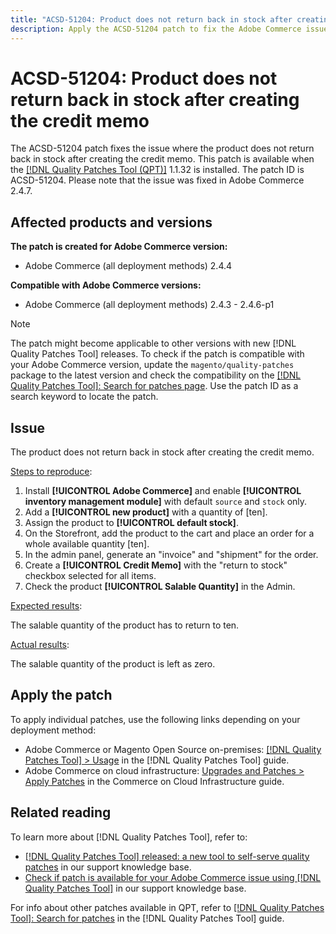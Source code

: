 ```yaml
---
title: "ACSD-51204: Product does not return back in stock after creating the credit memo"
description: Apply the ACSD-51204 patch to fix the Adobe Commerce issue where the product does not return back in stock after creating the credit memo.
---
```

# ACSD-51204: Product does not return back in stock after creating the credit memo

The ACSD-51204 patch fixes the issue where the product does not return back in stock after creating the credit memo. This patch is available when the [[!DNL Quality Patches Tool (QPT)]](/help/announcements/adobe-commerce-announcements/magento-quality-patches-released-new-tool-to-self-serve-quality-patches.md) 1.1.32 is installed. The patch ID is ACSD-51204. Please note that the issue was fixed in Adobe Commerce 2.4.7.

## Affected products and versions

**The patch is created for Adobe Commerce version:**

* Adobe Commerce (all deployment methods) 2.4.4

**Compatible with Adobe Commerce versions:**

* Adobe Commerce (all deployment methods)  2.4.3 - 2.4.6-p1

>[!NOTE]
>
>The patch might become applicable to other versions with new [!DNL Quality Patches Tool] releases. To check if the patch is compatible with your Adobe Commerce version, update the `magento/quality-patches` package to the latest version and check the compatibility on the [[!DNL Quality Patches Tool]: Search for patches page](https://experienceleague.adobe.com/tools/commerce-quality-patches/index.html). Use the patch ID as a search keyword to locate the patch.

## Issue

The product does not return back in stock after creating the credit memo.

<u>Steps to reproduce</u>:

1. Install **[!UICONTROL Adobe Commerce]** and enable **[!UICONTROL inventory management module]** with default `source` and `stock` only.
1. Add a **[!UICONTROL new product]** with a quantity of [ten].
1. Assign the product to **[!UICONTROL default stock]**.
1. On the Storefront, add the product to the cart and place an order for a whole available quantity [ten].
1. In the admin panel, generate an "invoice" and "shipment" for the order.
1. Create a **[!UICONTROL Credit Memo]** with the "return to stock" checkbox selected for all items.
1. Check the product **[!UICONTROL Salable Quantity]** in the Admin.

<u>Expected results</u>:

The salable quantity of the product has to return to ten.

<u>Actual results</u>:

The salable quantity of the product is left as zero.

## Apply the patch

To apply individual patches, use the following links depending on your deployment method:

* Adobe Commerce or Magento Open Source on-premises: [[!DNL Quality Patches Tool] > Usage](https://experienceleague.adobe.com/docs/commerce-operations/tools/quality-patches-tool/usage.html) in the [!DNL Quality Patches Tool] guide.
* Adobe Commerce on cloud infrastructure: [Upgrades and Patches > Apply Patches](https://experienceleague.adobe.com/docs/commerce-cloud-service/user-guide/develop/upgrade/apply-patches.html) in the Commerce on Cloud Infrastructure guide.

## Related reading

To learn more about [!DNL Quality Patches Tool], refer to:

* [[!DNL Quality Patches Tool] released: a new tool to self-serve quality patches](/help/announcements/adobe-commerce-announcements/magento-quality-patches-released-new-tool-to-self-serve-quality-patches.md) in our support knowledge base.
* [Check if patch is available for your Adobe Commerce issue using [!DNL Quality Patches Tool]](/help/support-tools/patches-available-in-qpt-tool/check-patch-for-magento-issue-with-magento-quality-patches.md) in our support knowledge base.

For info about other patches available in QPT, refer to [[!DNL Quality Patches Tool]: Search for patches](https://experienceleague.adobe.com/tools/commerce-quality-patches/index.html) in the [!DNL Quality Patches Tool] guide.
